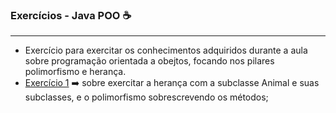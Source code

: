 ### Exercícios - Java POO :coffee:

------

* Exercício para exercitar os conhecimentos adquiridos durante a aula sobre programação orientada a obejtos, focando nos pilares polimorfismo e herança.
* [Exercício 1](https://github.com/Feruaro/Pan-Academy-Java/tree/main/Aulas/16-10/Aula16-10/src/animais)   :arrow_right:   sobre exercitar a herança com a subclasse Animal e suas subclasses, e o polimorfismo sobrescrevendo os métodos; ​